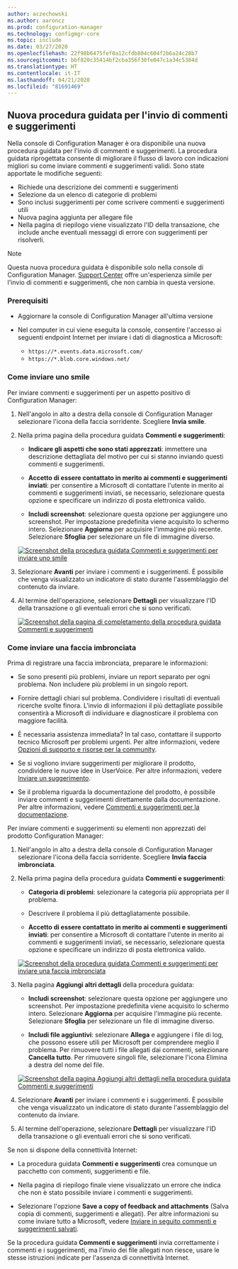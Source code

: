 ```yaml
---
author: aczechowski
ms.author: aaroncz
ms.prod: configuration-manager
ms.technology: configmgr-core
ms.topic: include
ms.date: 03/27/2020
ms.openlocfilehash: 22f98b6475fef0a12cfdb804c604f2b6a24c28b7
ms.sourcegitcommit: bbf820c35414bf2cba356f30fe047c1a34c5384d
ms.translationtype: HT
ms.contentlocale: it-IT
ms.lasthandoff: 04/21/2020
ms.locfileid: "81691469"
---
```

## <a name="new-feedback-wizard"></a><a name="bkmk_feedback"></a> Nuova procedura guidata per l'invio di commenti e suggerimenti

<!--3180826-->

Nella console di Configuration Manager è ora disponibile una nuova procedura guidata per l'invio di commenti e suggerimenti. La procedura guidata riprogettata consente di migliorare il flusso di lavoro con indicazioni migliori su come inviare commenti e suggerimenti validi. Sono state apportate le modifiche seguenti:

- Richiede una descrizione dei commenti e suggerimenti
- Selezione da un elenco di categorie di problemi
- Sono inclusi suggerimenti per come scrivere commenti e suggerimenti utili
- Nuova pagina aggiunta per allegare file
- Nella pagina di riepilogo viene visualizzato l'ID della transazione, che include anche eventuali messaggi di errore con suggerimenti per risolverli.

> [!NOTE]
> Questa nuova procedura guidata è disponibile solo nella console di Configuration Manager. [Support Center](../../../../support/support-center.md) offre un'esperienza simile per l'invio di commenti e suggerimenti, che non cambia in questa versione.

### <a name="prerequisites"></a>Prerequisiti

- Aggiornare la console di Configuration Manager all'ultima versione

- Nel computer in cui viene eseguita la console, consentire l'accesso ai seguenti endpoint Internet per inviare i dati di diagnostica a Microsoft:

  - `https://*.events.data.microsoft.com/`
  - `https://*.blob.core.windows.net/`

### <a name="how-to-send-a-smile"></a>Come inviare uno smile

Per inviare commenti e suggerimenti per un aspetto positivo di Configuration Manager:

1. Nell'angolo in alto a destra della console di Configuration Manager selezionare l'icona della faccia sorridente. Scegliere **Invia smile**.

1. Nella prima pagina della procedura guidata **Commenti e suggerimenti**:

    - **Indicare gli aspetti che sono stati apprezzati**: immettere una descrizione dettagliata del motivo per cui si stanno inviando questi commenti e suggerimenti.

    - **Accetto di essere contattato in merito ai commenti e suggerimenti inviati**: per consentire a Microsoft di contattare l'utente in merito ai commenti e suggerimenti inviati, se necessario, selezionare questa opzione e specificare un indirizzo di posta elettronica valido.

    - **Includi screenshot**: selezionare questa opzione per aggiungere uno screenshot. Per impostazione predefinita viene acquisito lo schermo intero. Selezionare **Aggiorna** per acquisire l'immagine più recente. Selezionare **Sfoglia** per selezionare un file di immagine diverso.

    [![Screenshot della procedura guidata Commenti e suggerimenti per inviare uno smile](../../media/3180826-send-a-smile.png)](../../media/3180826-send-a-smile.png#lightbox)

1. Selezionare **Avanti** per inviare i commenti e i suggerimenti. È possibile che venga visualizzato un indicatore di stato durante l'assemblaggio del contenuto da inviare.

1. Al termine dell'operazione, selezionare **Dettagli** per visualizzare l'ID della transazione o gli eventuali errori che si sono verificati.

    [![Screenshot della pagina di completamento della procedura guidata Commenti e suggerimenti](../../media/3180826-provide-feedback-complete.png)](../../media/3180826-provide-feedback-complete.png#lightbox)

### <a name="how-to-send-a-frown"></a>Come inviare una faccia imbronciata

Prima di registrare una faccia imbronciata, preparare le informazioni:

- Se sono presenti più problemi, inviare un report separato per ogni problema. Non includere più problemi in un singolo report.

- Fornire dettagli chiari sul problema. Condividere i risultati di eventuali ricerche svolte finora. L'invio di informazioni il più dettagliate possibile consentirà a Microsoft di individuare e diagnosticare il problema con maggiore facilità.

- È necessaria assistenza immediata? In tal caso, contattare il supporto tecnico Microsoft per problemi urgenti. Per altre informazioni, vedere [Opzioni di supporto e risorse per la community](../../../../understand/find-help.md#BKMK_SupportOptions).

- Se si vogliono inviare suggerimenti per migliorare il prodotto, condividere le nuove idee in UserVoice. Per altre informazioni, vedere [Inviare un suggerimento](../../../../understand/find-help.md#send-a-suggestion).

- Se il problema riguarda la documentazione del prodotto, è possibile inviare commenti e suggerimenti direttamente dalla documentazione. Per altre informazioni, vedere [Commenti e suggerimenti per la documentazione](../../../../understand/use-docs.md#bkmk_docfeedback).

Per inviare commenti e suggerimenti su elementi non apprezzati del prodotto Configuration Manager:

1. Nell'angolo in alto a destra della console di Configuration Manager selezionare l'icona della faccia sorridente. Scegliere **Invia faccia imbronciata**.

1. Nella prima pagina della procedura guidata **Commenti e suggerimenti**:

    - **Categoria di problemi**: selezionare la categoria più appropriata per il problema.

    - Descrivere il problema il più dettagliatamente possibile.

    - **Accetto di essere contattato in merito ai commenti e suggerimenti inviati**: per consentire a Microsoft di contattare l'utente in merito ai commenti e suggerimenti inviati, se necessario, selezionare questa opzione e specificare un indirizzo di posta elettronica valido.

    [![Screenshot della procedura guidata Commenti e suggerimenti per inviare una faccia imbronciata](../../media/3180826-describe-issue.png)](../../media/3180826-describe-issue.png#lightbox)

1. Nella pagina **Aggiungi altri dettagli** della procedura guidata:

    - **Includi screenshot**: selezionare questa opzione per aggiungere uno screenshot. Per impostazione predefinita viene acquisito lo schermo intero. Selezionare **Aggiorna** per acquisire l'immagine più recente. Selezionare **Sfoglia** per selezionare un file di immagine diverso.

    - **Includi file aggiuntivi**: selezionare **Allega** e aggiungere i file di log, che possono essere utili per Microsoft per comprendere meglio il problema. Per rimuovere tutti i file allegati dai commenti, selezionare **Cancella tutto**. Per rimuovere singoli file, selezionare l'icona Elimina a destra del nome del file.

    [![Screenshot della pagina Aggiungi altri dettagli nella procedura guidata Commenti e suggerimenti](../../media/3180826-add-more-details.png)](../../media/3180826-add-more-details.png#lightbox)

1. Selezionare **Avanti** per inviare i commenti e i suggerimenti. È possibile che venga visualizzato un indicatore di stato durante l'assemblaggio del contenuto da inviare.

1. Al termine dell'operazione, selezionare **Dettagli** per visualizzare l'ID della transazione o gli eventuali errori che si sono verificati.

Se non si dispone della connettività Internet:

- La procedura guidata **Commenti e suggerimenti** crea comunque un pacchetto con commenti, suggerimenti e file.

- Nella pagina di riepilogo finale viene visualizzato un errore che indica che non è stato possibile inviare i commenti e suggerimenti.

- Selezionare l'opzione **Save a copy of feedback and attachments** (Salva copia di commenti, suggerimenti e allegati). Per altre informazioni su come inviare tutto a Microsoft, vedere [Inviare in seguito commenti e suggerimenti salvati](../../../../understand/find-help.md#BKMK_NoInternet).

Se la procedura guidata **Commenti e suggerimenti** invia correttamente i commenti e i suggerimenti, ma l'invio dei file allegati non riesce, usare le stesse istruzioni indicate per l'assenza di connettività Internet.

